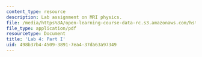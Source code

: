 ```yaml
---
content_type: resource
description: Lab assignment on MRI physics.
file: /media/https%3A/open-learning-course-data-rc.s3.amazonaws.com/hst-583-functional-magnetic-resonance-imaging-data-acquisition-and-analysis-fall-2008/498b37b4450938917ea437da63a97349_lab4a.pdf
file_type: application/pdf
resourcetype: Document
title: 'Lab 4: Part I'
uid: 498b37b4-4509-3891-7ea4-37da63a97349
---
```

